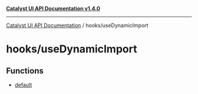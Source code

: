 [**Catalyst UI API Documentation v1.4.0**](../../README.md)

---

[Catalyst UI API Documentation](../../README.md) / hooks/useDynamicImport

# hooks/useDynamicImport

## Functions

- [default](functions/default.md)
